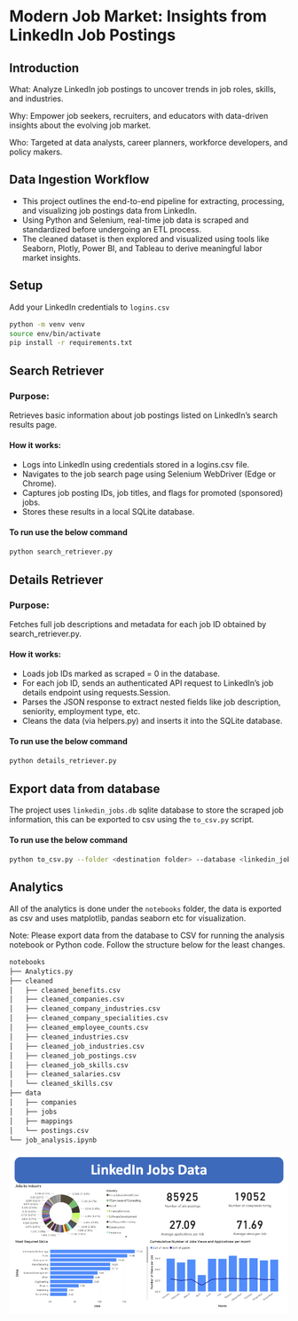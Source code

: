 # Modern Job Market: Insights from LinkedIn Job Postings

## Introduction
What: Analyze LinkedIn job postings to uncover trends in job roles, skills, and industries.

Why: Empower job seekers, recruiters, and educators with data-driven insights about the evolving job market.

Who: Targeted at data analysts, career planners, workforce developers, and policy makers.

## Data Ingestion Workflow
- This project outlines the end-to-end pipeline for extracting, processing, and visualizing job postings data from LinkedIn. 
- Using Python and Selenium, real-time job data is scraped and standardized before undergoing an ETL process. 
- The cleaned dataset is then explored and visualized using tools like Seaborn, Plotly, Power BI, and Tableau to derive meaningful labor market insights.

## Setup
Add your LinkedIn credentials to `logins.csv`
```bash
python -m venv venv
source env/bin/activate
pip install -r requirements.txt
```

## Search Retriever
### Purpose:
Retrieves basic information about job postings listed on LinkedIn’s search results page.

#### How it works:
- Logs into LinkedIn using credentials stored in a logins.csv file.
- Navigates to the job search page using Selenium WebDriver (Edge or Chrome).
- Captures job posting IDs, job titles, and flags for promoted (sponsored) jobs.
- Stores these results in a local SQLite database.

#### To run use the below command
```bash 
python search_retriever.py
```

## Details Retriever
### Purpose:
Fetches full job descriptions and metadata for each job ID obtained by search_retriever.py.

#### How it works:
- Loads job IDs marked as scraped = 0 in the database.
- For each job ID, sends an authenticated API request to LinkedIn’s job details endpoint using requests.Session.
- Parses the JSON response to extract nested fields like job description, seniority, employment type, etc.
- Cleans the data (via helpers.py) and inserts it into the SQLite database.

#### To run use the below command
```bash 
python details_retriever.py
```

## Export data from database
The project uses `linkedin_jobs.db` sqlite database to store the scraped job information, this can be exported to csv using the `to_csv.py` script.

#### To run use the below command
```bash 
python to_csv.py --folder <destination folder> --database <linkedin_jobs.db>
```

## Analytics
All of the analytics is done under the `notebooks` folder, the data is exported as csv and uses matplotlib, pandas 
seaborn etc for visualization.

Note: Please export data from the database to CSV for running the analysis notebook or Python code. Follow the structure below for the least changes.

```bash
notebooks
├── Analytics.py
├── cleaned
│   ├── cleaned_benefits.csv
│   ├── cleaned_companies.csv
│   ├── cleaned_company_industries.csv
│   ├── cleaned_company_specialities.csv
│   ├── cleaned_employee_counts.csv
│   ├── cleaned_industries.csv
│   ├── cleaned_job_industries.csv
│   ├── cleaned_job_postings.csv
│   ├── cleaned_job_skills.csv
│   ├── cleaned_salaries.csv
│   └── cleaned_skills.csv
├── data
│   ├── companies
│   ├── jobs
│   ├── mappings
│   └── postings.csv
└── job_analysis.ipynb
```
![Power BI Dashboard](docs/Linkedin%20data.png)
